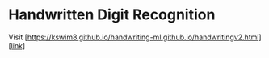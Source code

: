 # Handwritten Digit Recognition

Visit [https://kswim8.github.io/handwriting-ml.github.io/handwritingv2.html][link]

[link]: https://kswim8.github.io/handwriting-ml.github.io/handwritingv2.html
